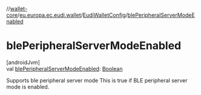 //[wallet-core](../../../index.md)/[eu.europa.ec.eudi.wallet](../index.md)/[EudiWalletConfig](index.md)/[blePeripheralServerModeEnabled](ble-peripheral-server-mode-enabled.md)

# blePeripheralServerModeEnabled

[androidJvm]\
val [blePeripheralServerModeEnabled](ble-peripheral-server-mode-enabled.md): [Boolean](https://kotlinlang.org/api/latest/jvm/stdlib/kotlin/-boolean/index.html)

Supports ble peripheral server mode This is true if BLE peripheral server mode is enabled.
